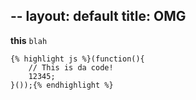 --
layout: default
title: OMG
--
**this** `blah`

	{% highlight js %}(function(){
		// This is da code!
		12345;
	}());{% endhighlight %}